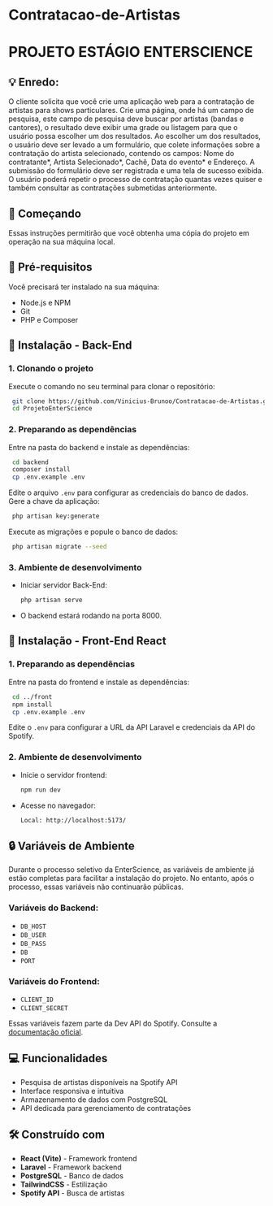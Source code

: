 # Contratacao-de-Artistas

# PROJETO ESTÁGIO ENTERSCIENCE

## 💡 Enredo:

O cliente solicita que você crie uma aplicação web para a contratação de artistas para shows particulares. Crie uma página, onde há um campo de pesquisa, este campo de pesquisa deve buscar por artistas (bandas e cantores), o resultado deve exibir uma grade ou listagem para que o usuário possa escolher um dos resultados. Ao escolher um dos resultados, o usuário deve ser levado a um formulário, que colete informações sobre a contratação do artista selecionado, contendo os campos: Nome do contratante\*, Artista Selecionado\*, Cachê, Data do evento\* e Endereço. A submissão do formulário deve ser registrada e uma tela de sucesso exibida. O usuário poderá repetir o processo de contratação quantas vezes quiser e também consultar as contratações submetidas anteriormente.

## 🚀 Começando

Essas instruções permitirão que você obtenha uma cópia do projeto em operação na sua máquina local.

## 👋 Pré-requisitos

Você precisará ter instalado na sua máquina:

- Node.js e NPM
- Git
- PHP e Composer

## 🔧 Instalação - Back-End

### 1. Clonando o projeto

Execute o comando no seu terminal para clonar o repositório:

```bash
 git clone https://github.com/Vinicius-Brunoo/Contratacao-de-Artistas.git
 cd ProjetoEnterScience
```

### 2. Preparando as dependências

Entre na pasta do backend e instale as dependências:

```bash
 cd backend
 composer install
 cp .env.example .env
```

Edite o arquivo `.env` para configurar as credenciais do banco de dados.
Gere a chave da aplicação:

```bash
 php artisan key:generate
```

Execute as migrações e popule o banco de dados:

```bash
 php artisan migrate --seed
```

### 3. Ambiente de desenvolvimento

- Iniciar servidor Back-End:
  ```bash
  php artisan serve
  ```
- O backend estará rodando na porta 8000.

## 🔧 Instalação - Front-End React

### 1. Preparando as dependências

Entre na pasta do frontend e instale as dependências:

```bash
 cd ../front
 npm install
 cp .env.example .env
```

Edite o `.env` para configurar a URL da API Laravel e credenciais da API do Spotify.

### 2. Ambiente de desenvolvimento

- Inicie o servidor frontend:
  ```bash
  npm run dev
  ```
- Acesse no navegador:
  ```
  Local: http://localhost:5173/
  ```

## 🔒 Variáveis de Ambiente

Durante o processo seletivo da EnterScience, as variáveis de ambiente já estão completas para facilitar a instalação do projeto. No entanto, após o processo, essas variáveis não continuarão públicas.

### Variáveis do Backend:

- `DB_HOST`
- `DB_USER`
- `DB_PASS`
- `DB`
- `PORT`

### Variáveis do Frontend:

- `CLIENT_ID`
- `CLIENT_SECRET`

Essas variáveis fazem parte da Dev API do Spotify. Consulte a [documentação oficial](https://developer.spotify.com/documentation/web-api/).

## 💻 Funcionalidades

- Pesquisa de artistas disponíveis na Spotify API
- Interface responsiva e intuitiva
- Armazenamento de dados com PostgreSQL
- API dedicada para gerenciamento de contratações

## 🛠️ Construído com

- **React (Vite)** - Framework frontend
- **Laravel** - Framework backend
- **PostgreSQL** - Banco de dados
- **TailwindCSS** - Estilização
- **Spotify API** - Busca de artistas
